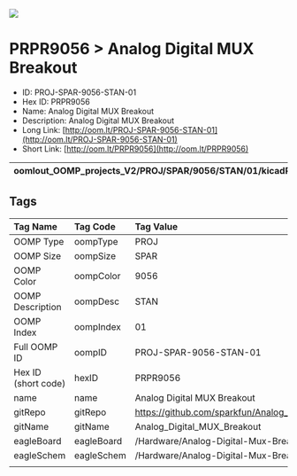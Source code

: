 


  
![][im]
# PRPR9056 > Analog Digital MUX Breakout

- ID: PROJ-SPAR-9056-STAN-01
- Hex ID: PRPR9056
- Name: Analog Digital MUX Breakout
- Description: Analog Digital MUX Breakout
- Long Link: [http://oom.lt/PROJ-SPAR-9056-STAN-01](http://oom.lt/PROJ-SPAR-9056-STAN-01)
- Short Link: [http://oom.lt/PRPR9056](http://oom.lt/PRPR9056)
  

|oomlout_OOMP_projects_V2/PROJ/SPAR/9056/STAN/01/kicadPcb3dFront.png|oomlout_OOMP_projects_V2/PROJ/SPAR/9056/STAN/01/kicadPcb3dBack.png|oomlout_OOMP_projects_V2/PROJ/SPAR/9056/STAN/01/kicadPcb3d.png||
| :---: | :---: | :---: | :---: |

## Tags
  

|Tag Name|Tag Code|Tag Value|
| :--- | :--- | :--- |
|OOMP Type|oompType|PROJ|
|OOMP Size|oompSize|SPAR|
|OOMP Color|oompColor|9056|
|OOMP Description|oompDesc|STAN|
|OOMP Index|oompIndex|01|
|Full OOMP ID|oompID|PROJ-SPAR-9056-STAN-01|
|Hex ID (short code)|hexID|PRPR9056|
|name|name|Analog Digital MUX Breakout|
|gitRepo|gitRepo|https://github.com/sparkfun/Analog_Digital_MUX_Breakout|
|gitName|gitName|Analog_Digital_MUX_Breakout|
|eagleBoard|eagleBoard|/Hardware/Analog-Digital-Mux-Breakout.brd|
|eagleSchem|eagleSchem|/Hardware/Analog-Digital-Mux-Breakout.sch|
||||



[im]: PROJ/SPAR/9056/STAN/01/kicadPcb3d_450.png
